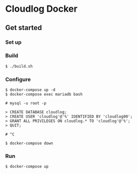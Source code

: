 # Cloudlog Docker

## Get started

### Set up

### Build

```bash
$ ./build.sh
```

### Configure

```
$ docker-compose up -d
$ docker-compose exec mariadb bash

# mysql -u root -p

> CREATE DATABASE cloudlog;
> CREATE USER 'cloudlog'@'%' IDENTIFIED BY 'cloudlog00';
> GRANT ALL PRIVILEGES ON cloudlog.* TO 'cloudlog'@'%';
> QUIT;

# ^C

$ docker-compose down
```

### Run

```bash
$ docker-compose up
```

